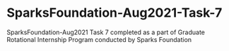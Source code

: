 # SparksFoundation-Aug2021-Task-7
SparksFoundation-Aug2021 Task 7 completed as a part of Graduate Rotational Internship Program conducted by Sparks Foundation
